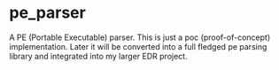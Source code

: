 # pe_parser
A PE (Portable Executable) parser. This is just a poc (proof-of-concept) implementation. Later it will be converted into a full fledged pe parsing library and integrated into my larger EDR project.
